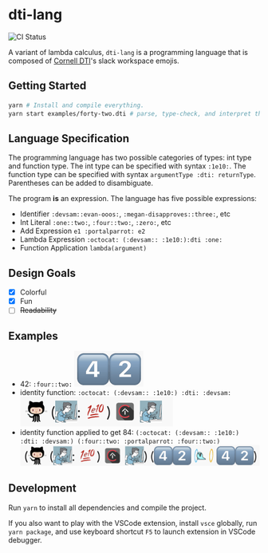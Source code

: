 # dti-lang

![CI Status](https://github.com/SamChou19815/dti-lang/workflows/CI/badge.svg)

A variant of lambda calculus, `dti-lang` is a programming language that is composed of
[Cornell DTI](https://cornelldti.org)'s slack workspace emojis.

## Getting Started

```bash
yarn # Install and compile everything.
yarn start examples/forty-two.dti # parse, type-check, and interpret this file
```

## Language Specification

The programming language has two possible categories of types: int type and function type.
The int type can be specified with syntax `:1e10:`.
The function type can be specified with syntax `argumentType :dti: returnType`.
Parentheses can be added to disambiguate.

The program **is** an expression. The language has five possible expressions:

- Identifier `:devsam::evan-ooos:`, `:megan-disapproves::three:`, etc
- Int Literal `:one::two:`, `:four::two:`, `:zero:`, etc
- Add Expression `e1 :portalparrot: e2`
- Lambda Expression `:octocat: (:devsam:: :1e10:):dti :one:`
- Function Application `lambda(argument)`

## Design Goals

- [x] Colorful
- [x] Fun
- [ ] ~~Readability~~

## Examples

- 42: `:four::two:` ![42](./images/42.png)
- identity function: `:octocat: (:devsam:: :1e10:) :dti: :devsam:`  ![id](./images/id.png)
- identity function applied to get 84:
  `(:octocat: (:devsam:: :1e10:) :dti: :devsam:) (:four::two: :portalparrot: :four::two:)`
  ![id-84](./images/id-84.png)

## Development

Run `yarn` to install all dependencies and compile the project.

If you also want to play with the VSCode extension, install `vsce` globally, run `yarn package`, and
use keyboard shortcut `F5` to launch extension in VSCode debugger.
